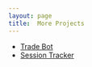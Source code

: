 ```yaml
---
layout: page
title:  More Projects
---
```

- [Trade Bot](https://github.com/Sednaoui/PrincetonBot)
- [Session Tracker](https://github.com/felix990302/web_challenge_1.0)
